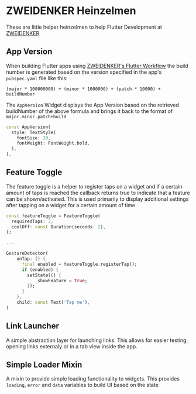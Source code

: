 # ZWEIDENKER Heinzelmen

These are little helper heinzelmen to help Flutter Development at [ZWEIDENKER](https://zweidenker.com)

## App Version

When building Flutter apps using [ZWEIDENKER's Flutter Workflow](https://github.com/zweidenker/flutter_workflows) the build number is generated based on the version specified in the app's `pubspec.yaml` file like this:
```
(major * 100000000) + (minor * 1000000) + (patch * 10000) + buildNumber
```

The `AppVersion` Widget displays the App Version based on the retrieved buildNumber of the above formula and brings it back to the format of `major.minor.patch+build`

```dart
const AppVersion(
  style: TextStyle(
    fontSize: 20,
    fontWeight: FontWeight.bold,
  ),
),
```

## Feature Toggle
The feature toggle is a helper to register taps on a widget and if a certain amount of taps is reached the callback returns true to indicate that a feature can be shown/activated. This is used primarily to display additional settings after tapping on a widget for a certain amount of time

```dart
const featureToggle = FeatureToggle(
  requiredTaps: 3,
  coolOff: const Duration(seconds: 2),
);

...

GestureDetector(
    onTap: () {
      final enabled = featureToggle.registerTap();
      if (enabled) {
        setState(() {
            showFeature = true;
        });
      }  
    },
    child: const Text('Tap me'),
)
```

## Link Launcher
A simple abstraction layer for launching links. This allows for easier testing, opening links externaly or in a tab view inside the app.

## Simple Loader Mixin
A mixin to provide simple loading functionality to widgets.
This provides `loading`, `error` and `data` variables to build UI based on the state

